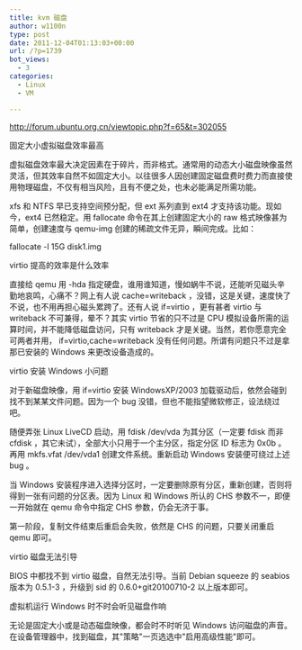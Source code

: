 ```yaml
---
title: kvm 磁盘
author: w1100n
type: post
date: 2011-12-04T01:13:03+00:00
url: /?p=1739
bot_views:
  - 3
categories:
  - Linux
  - VM

---
```

<http://forum.ubuntu.org.cn/viewtopic.php?f=65&t=302055>

固定大小虚拟磁盘效率最高
  
虚拟磁盘效率最大决定因素在于碎片，而非格式。通常用的动态大小磁盘映像虽然灵活，但其效率自然不如固定大小。以往很多人因创建固定磁盘费时费力而直接使用物理磁盘，不仅有相当风险，且有不便之处，也未必能满足所需功能。
  
xfs 和 NTFS 早已支持空间预分配，但 ext 系列直到 ext4 才支持该功能。现如今，ext4 已然稳定。用 fallocate 命令在其上创建固定大小的 raw 格式映像甚为简单，创建速度与 qemu-img 创建的稀疏文件无异，瞬间完成。比如：
  
fallocate -l 15G disk1.img

virtio 提高的效率是什么效率
  
直接给 qemu 用 -hda 指定硬盘，谁用谁知道，慢如蜗牛不说，还能听见磁头辛勤地哀鸣，心痛不？网上有人说 cache=writeback ，没错，这是关键，速度快了不说，也不用再担心磁头累跨了。还有人说 if=virtio ，更有甚者 virtio 与 writeback 不可兼得，晕不？其实 virtio 节省的只不过是 CPU 模拟设备所需的运算时间，并不能降低磁盘访问，只有 writeback 才是关键。当然，若你愿意完全可两者并用， if=virtio,cache=writeback 没有任何问题。所谓有问题只不过是拿那已安装的 Windows 来更改设备造成的。

virtio 安装 Windows 小问题
  
对于新磁盘映像，用 if=virtio 安装 WindowsXP/2003 加载驱动后，依然会碰到找不到某某文件问题。因为一个 bug 没错，但也不能指望微软修正，设法绕过吧。
  
随便弄张 Linux LiveCD 启动，用 fdisk /dev/vda 为其分区（一定要 fdisk 而非 cfdisk ，其它未试），全部大小只用于一个主分区，指定分区 ID 标志为 0x0b 。再用 mkfs.vfat /dev/vda1 创建文件系统。重新启动 Windows 安装便可绕过上述 bug 。
  
当 Windows 安装程序进入选择分区时，一定要删除原有分区，重新创建，否则将得到一张有问题的分区表。因为 Linux 和 Windows 所认的 CHS 参数不一，即便一开始就在 qemu 命令中指定 CHS 参数，仍会无济于事。
  
第一阶段，复制文件结束后重启会失败，依然是 CHS 的问题，只要关闭重启 qemu 即可。

virtio 磁盘无法引导
  
BIOS 中都找不到 virtio 磁盘，自然无法引导。当前 Debian squeeze 的 seabios 版本为 0.5.1-3 ，升级到 sid 的 0.6.0+git20100710-2 以上版本即可。

虚拟机运行 Windows 时不时会听见磁盘作响
  
无论是固定大小或是动态磁盘映像，都会时不时听见 Windows 访问磁盘的声音。在设备管理器中，找到磁盘，其"策略"一页选选中"启用高级性能"即可。